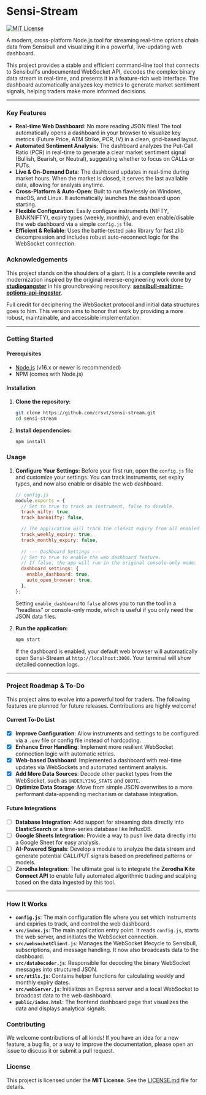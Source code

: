 # Sensi-Stream

[![MIT License](https://img.shields.io/badge/License-MIT-green.svg)](LICENSE.md)

A modern, cross-platform Node.js tool for streaming real-time options chain data from Sensibull and visualizing it in a powerful, live-updating web dashboard.

This project provides a stable and efficient command-line tool that connects to Sensibull's undocumented WebSocket API, decodes the complex binary data stream in real-time, and presents it in a feature-rich web interface. The dashboard automatically analyzes key metrics to generate market sentiment signals, helping traders make more informed decisions.

---

### Key Features

-   **Real-time Web Dashboard**: No more reading JSON files! The tool automatically opens a dashboard in your browser to visualize key metrics (Future Price, ATM Strike, PCR, IV) in a clean, grid-based layout.
-   **Automated Sentiment Analysis**: The dashboard analyzes the Put-Call Ratio (PCR) in real-time to generate a clear market sentiment signal (Bullish, Bearish, or Neutral), suggesting whether to focus on CALLs or PUTs.
-   **Live & On-Demand Data**: The dashboard updates in real-time during market hours. When the market is closed, it serves the last available data, allowing for analysis anytime.
-   **Cross-Platform & Auto-Open**: Built to run flawlessly on Windows, macOS, and Linux. It automatically launches the dashboard upon starting.
-   **Flexible Configuration**: Easily configure instruments (NIFTY, BANKNIFTY), expiry types (weekly, monthly), and even enable/disable the web dashboard via a simple `config.js` file.
-   **Efficient & Reliable**: Uses the battle-tested `pako` library for fast zlib decompression and includes robust auto-reconnect logic for the WebSocket connection.

### Acknowledgements

This project stands on the shoulders of a giant. It is a complete rewrite and modernization inspired by the original reverse-engineering work done by **[studiogangster](https://github.com/studiogangster)** in his groundbreaking repository: **[sensibull-realtime-options-api-ingestor](https://github.com/studiogangster/sensibull-realtime-options-api-ingestor)**.

Full credit for deciphering the WebSocket protocol and initial data structures goes to him. This version aims to honor that work by providing a more robust, maintainable, and accessible implementation.

---

### Getting Started

#### Prerequisites

-   [Node.js](https://nodejs.org/) (v16.x or newer is recommended)
-   NPM (comes with Node.js)

#### Installation

1.  **Clone the repository:**
    ```bash
    git clone https://github.com/crsvt/sensi-stream.git
    cd sensi-stream
    ```

2.  **Install dependencies:**
    ```bash
    npm install
    ```

### Usage

1.  **Configure Your Settings:**
    Before your first run, open the `config.js` file and customize your settings. You can track instruments, set expiry types, and now also enable or disable the web dashboard.

    ```javascript
    // config.js
    module.exports = {
      // Set to true to track an instrument, false to disable.
      track_nifty: true,
      track_banknifty: false,

      // The application will track the closest expiry from all enabled types.
      track_weekly_expiry: true,
      track_monthly_expiry: false,
      
      // --- Dashboard Settings ---
      // Set to true to enable the web dashboard feature.
      // If false, the app will run in the original console-only mode.
      dashboard_settings: {
        enable_dashboard: true,
        auto_open_browser: true,
      },
    };
    ```

    Setting `enable_dashboard` to `false` allows you to run the tool in a "headless" or console-only mode, which is useful if you only need the JSON data files.

2.  **Run the application:**
    ```bash
    npm start
    ```

    If the dashboard is enabled, your default web browser will automatically open Sensi-Stream at `http://localhost:3000`. Your terminal will show detailed connection logs.

---

### Project Roadmap & To-Do

This project aims to evolve into a powerful tool for traders. The following features are planned for future releases. Contributions are highly welcome!

#### Current To-Do List

-   [x] **Improve Configuration**: Allow instruments and settings to be configured via a `.env` file or config file instead of hardcoding.
-   [x] **Enhance Error Handling**: Implement more resilient WebSocket connection logic with automatic retries.
-   [x] **Web-based Dashboard**: Implemented a dashboard with real-time updates via WebSockets and automated sentiment analysis.
-   [x] **Add More Data Sources**: Decode other packet types from the WebSocket, such as `UNDERLYING_STATS` and `QUOTE`.
-   [ ] **Optimize Data Storage**: Move from simple JSON overwrites to a more performant data-appending mechanism or database integration.

#### Future Integrations

-   [ ] **Database Integration**: Add support for streaming data directly into **ElasticSearch** or a time-series database like InfluxDB.
-   [ ] **Google Sheets Integration**: Provide a way to push live data directly into a Google Sheet for easy analysis.
-   [ ] **AI-Powered Signals**: Develop a module to analyze the data stream and generate potential CALL/PUT signals based on predefined patterns or models.
-   [ ] **Zerodha Integration**: The ultimate goal is to integrate the **Zerodha Kite Connect API** to enable fully automated algorithmic trading and scalping based on the data ingested by this tool.

---

### How It Works

-   **`config.js`**: The main configuration file where you set which instruments and expiries to track, and control the web dashboard.
-   **`src/index.js`**: The main application entry point. It reads `config.js`, starts the web server, and initiates the WebSocket connection.
-   **`src/websocketClient.js`**: Manages the WebSocket lifecycle to Sensibull, subscriptions, and message handling. It now also broadcasts data to the dashboard.
-   **`src/dataDecoder.js`**: Responsible for decoding the binary WebSocket messages into structured JSON.
-   **`src/utils.js`**: Contains helper functions for calculating weekly and monthly expiry dates.
-   **`src/webServer.js`**: Initializes an Express server and a local WebSocket to broadcast data to the web dashboard.
-   **`public/index.html`**: The frontend dashboard page that visualizes the data and displays analytical signals.

### Contributing

We welcome contributions of all kinds! If you have an idea for a new feature, a bug fix, or a way to improve the documentation, please open an issue to discuss it or submit a pull request.

### License

This project is licensed under the **MIT License**. See the [LICENSE.md](LICENSE.md) file for details.